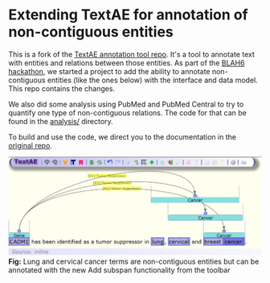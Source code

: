 Extending TextAE for annotation of non-contiguous entities
==========================================================

This is a fork of the [TextAE annotation tool repo](https://github.com/pubannotation/textae). It's a tool to annotate text with entities and relations between those entities. As part of the [BLAH6 hackathon](https://blah6.linkedannotation.org/), we started a project to add the ability to annotate non-contiguous entities (like the ones below) with the interface and data model. This repo contains the changes.

We also did some analysis using PubMed and PubMed Central to try to quantify one type of non-contiguous relations. The code for that can be found in the [analysis/](https://github.com/jakelever/textae/tree/stable/4/analysis) directory.

To build and use the code, we direct you to the documentation in the [original repo](https://github.com/pubannotation/textae).

![Example of some non-contiguous entities annoted with the new functionality](fig2.jpg)
**Fig:** Lung and cervical cancer terms are non-contiguous entities but can be annotated with the new Add subspan functionality from the toolbar
